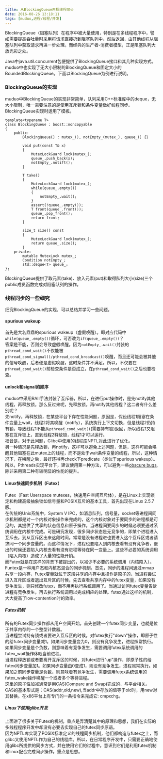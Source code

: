 ```yaml
---
title: 从BlockingQueue再探线程同步
date: 2016-08-26 13:18:11
tags: [muduo,进程/线程/并发]
---
```

BlockingQueue（阻塞队列）在程序中被大量使用，特别是在多线程程序中，譬如需要提高吞吐量时采用将请求直接扔到阻塞队列中，然后返回，由其他线程从阻塞队列中获取请求再进一步处理。而经典的生产者-消费者模型，正是阻塞队列大放光彩之处。   
<!--more-->   
Java中java.util.concurrent包便提供了BlockingQueue接口和其几种实现方式。muduo中也实现了无大小限制的BlockingQueue和固定大小的BoundedBlockingQueue。下面以BlockingQueue为例进行说明。     

### BlockingQueue的实现
muduo中BlockingQueue的实现非常简单，队列采用C++标准库中的deque，无大小限制，唯一需要注意的是使用互斥锁和条件变量做好线程同步。   
BlockingQueue实现时运用了模板。

	template<typename T>
	class BlockingQueue : boost::noncopyable
	{
		public:
			BlockingQueue() : mutex_(), notEmpty_(mutex_), queue_() {}
		
			void put(const T& x)
			{
				MutexLockGuard lock(mutex_);
				queue_.push_back(x);
				notEmpty_.notift();
			}	
		
			T take()
			{
				MutexLockGuard lock(mutex_);
				while(queue_.empty())	
				{
					notEmpty_.wait();
				}
				assert(!queue_.empty());
				T front(queue_.front());
				queue_.pop_front();
				return front;
			}
	
			size_t size() const
			{
				MutexLockGuard lock(mutex_);
				return queue_.size();
			}
		private:
			mutable MutexLock mutex_;
			Condition notEmpty_;
			std::deque<T> queue_;
	};

BlockingQueue提供了取元素(take)、放入元素(put)和取得队列大小(size)三个public成员函数完成对阻塞队列的操作。

### 线程同步的一些细究
细究BlockingQueue的实现，可以总结并学习一些问题。

#### spurious wakeup
首先是大名鼎鼎的spurious wakeup（虚假唤醒）。即对应代码中`while(queue_.empty())`循环，可否改为`if(queue_.empty())`？       
答案是不能，否则会导致虚假唤醒，因为`notEmpty_.wait()`封装的`pthread_cond_wait()`不仅能被`pthread_cond_signal()/pthread_cond_broadcast()`唤醒，而且还可能会被其他的信号唤醒，后者便是虚假唤醒，这时条件并不满足。所以，不仅要在`pthread_cond_wait()`前检查条件是否成立，在`pthread_cond_wait()`之后也要检查。 

#### unlock和signal的顺序

muduo中采用RAII手法封装了互斥器，所以，在进行put操作时，是先notify其他线程，再释放锁。那么反过来呢，先释放锁，再notify其他线程？这二者有什么差别呢？       
先notify，再释放锁，在某些平台下存在性能问题，原因是，假设线程1阻塞在条件变量上wait，线程2将其唤醒（notify），系统执行上下文切换，但是线程2仍持有锁，导致线程1不能从`pthread_cond_wait()`(需要持有锁)返回，所以线程1又阻塞在互斥锁上，直到线程2释放锁，线程1才可以运行。      
福音是，对于此问题，Glibc中使用的线程库NPTL对此进行了优化。           
另一种情况是先释放锁，再notify，这样可以避免上述问题，但是，这样可能会唤醒其他阻塞在此mutex上的线程，而不是处于wait条件变量的线程，所以，这种情况下，在唤醒之后，最好还得再check下predicate（类似于spurious wakeup）。  
所以，Pthreads实现平台下，建议使用第一种方法，可以避免一些[obscure bugs](http://www.domaigne.com/blog/computing/condvars-signal-with-mutex-locked-or-not/),除非采用第二种有较明显的性能的提升。

#### Linux快速同步机制（Futex）

Futex（Fast Userspace mutexes，快速用户空间互斥体），是在Linux上实现锁定和构建高级抽象锁如信号量和POSIX互斥的基本工具，首先出现在Linux 2.5.7版。             
在传统的Unix系统中，System V IPC，如消息队列，信号量，socket等进程间同步机制都是对一个内核对象操作来完成的，这个内核对象对于要同步的进程都是可见的，其提供了共享的状态信息和原子操作。当进程间要同步的时候必须要通过系统调用在内核中完成。可是研究发现，很多同步状态是无竞争的，即某个进程进入互斥去，到从互斥区出来这段时间，常常是没有进程进也要进入这个互斥区或者请求同一个同步变量的。而这种情况下，进程也要陷入到内核去看有没有竞争者，退出的时候还要陷入内核去看有没有进程等待在同一变量上。这些不必要的系统调用（陷入内核）造成了大量的性能开销。       
而Futex就是在这样的背景下被提出的，以减少不必要的系统调用（内核陷入）。Funtex是一种用户态和内核态混合的同步机制。首先，同步的进程间通过mmap共享一段内存，Futex变量就位于这段共享的内存中且操作是原子的，当进程尝试进入互斥区或者退出互斥区的时候，先去查看共享内存中的futex变量，如果没有竞争发生，则只修改futex，而不用再执行系统调用了。当通过访问futex变量告诉进程有竞争发生，再去执行系统调用以完成相应的处理。futex通过这样的机制，大大提高了low-contention时的效率。     
    
##### Futex机制
所有的Futex同步操作都从用户空间开始，首先创建一个futex同步变量，也就是位于共享内存的一个整型计数器。   
当进程尝试持有锁或者要进入互斥区的时候，对futex执行"down"操作，即原子性的给futex同步变量减1。如果同步变量变为0，则没有竞争发生，进程照常执行。如果同步变量是个负数，则意味着有竞争发生，需要调用futex系统调用的futex\_wait操作休眠当前进程。      
当进程释放锁或者要离开互斥区的时候，对futex进行"up"操作，即原子性的给futex同步变量加1。如果同步变量由0变成1，则没有竞争发生，进程照常执行。如果加之前同步变量是负数，则意味着有竞争发生，需要调用futex系统调用的futex\_wake操作唤醒一个或者多个等待进程。     
这里的原子性加减通常是用CAS(Compare and Swap)完成的，与平台相关。CAS的基本形式是：CAS(addr,old,new),当addr中存放的值等于old时，用new对其替换。在x86平台上有专门的一条指令来完成它: cmpxchg。    

##### Linux下使用glibc开发

上面讲了很多关于Futex的机制，重点是弄清楚其中的原理和思想，我们在实际的多线程程序开发中却没有必要去实现自己的futex同步原语。       
因为NPTL库实现了POSIX标准定义的线程同步机制，他们都构造与futex之上，而glibc又使用NPTL作为自己的线程库。所以，在日常程序开发中，只需要正确地使用glibc所提供的同步方式，并在使用它们的过程中，意识到它们是利用futex机制和linux配合完成同步操作，重点是思想。
   



      



